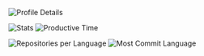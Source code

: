 
![Profile Details](http://github-profile-summary-cards.vercel.app/api/cards/profile-details?username=Ron111104&theme=moonlight&width=100%)

![Stats](http://github-profile-summary-cards.vercel.app/api/cards/stats?username=Ron111104&theme=moonlight)
![Productive Time](http://github-profile-summary-cards.vercel.app/api/cards/productive-time?username=Ron111104&theme=moonlight&utcOffset=8)

![Repositories per Language](http://github-profile-summary-cards.vercel.app/api/cards/repos-per-language?username=Ron111104&theme=moonlight)
![Most Commit Language](http://github-profile-summary-cards.vercel.app/api/cards/most-commit-language?username=Ron111104&theme=moonlight)


<!--
**Ron111104/Ron111104** is a ✨ _special_ ✨ repository because its `README.md` (this file) appears on your GitHub profile.

Here are some ideas to get you started:

- 🔭 I’m currently working on ...
- 🌱 I’m currently learning ...
- 👯 I’m looking to collaborate on ...
- 🤔 I’m looking for help with ...
- 💬 Ask me about ...
- 📫 How to reach me: ...
- 😄 Pronouns: ...
- ⚡ Fun fact: ...
-->
